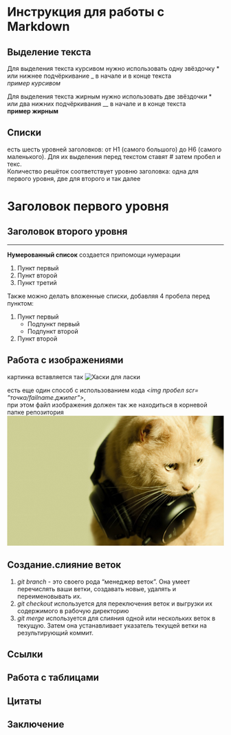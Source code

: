 # Инструкция для работы с Markdown

## Выделение текста

Для выделения текста курсивом нужно использовать одну звёздочку * или нижнее подчёркивание _ в начале и в конце текста  
*пример курсивом*  

Для выделения текста жирным нужно использовать две звёздочки * или два нижних подчёркивания __ в начале и в конце текста  
**пример жирным**

## Списки

есть шесть уровней заголовков: от H1 (самого большого) до H6 (самого маленького). Для их выделения перед текстом ставят *#* затем пробел и текс.   
Количество решёток соответствует уровню заголовка: одна для первого уровня, две для второго и так далее

# Заголовок первого уровня

## Заголовок второго уровня
---------

**Нумерованный список** создается припомощи нумерации

1. Пункт первый
2. Пункт второй
3. Пункт третий

Также можно делать вложенные списки, добавляя 4 пробела перед пунктом:

1. Пункт первый
    - Подпункт первый
    - Подпункт второй
2. Пункт второй

## Работа с изображениями

картинка вставляется так
![Хаски для ласки](Khaski.jpg)

есть еще один способ с использованием кода *<img пробел scr= "точка/failname.джипег">*,  
при этом файл изображения должен так же находиться в корневой папке репозитория
<img src= "./cat.jpg">

## Создание.слияние веток

1. _git branch_ - это своего рода “менеджер веток”. Она умеет перечислять ваши ветки, создавать новые, удалять и переименовывать их.  
2. _git checkout_ используется для переключения веток и выгрузки их содержимого в рабочую директорию  
3. _git merge_ используется для слияния одной или нескольких веток в текущую. Затем она устанавливает указатель текущей ветки на результирующий коммит. 

## Ссылки

## Работа с таблицами

## Цитаты

## Заключение